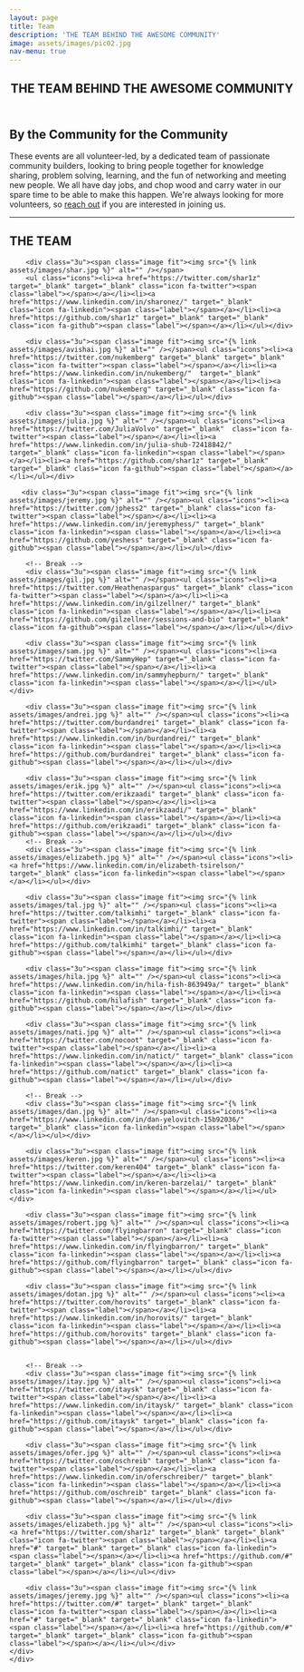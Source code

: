 ```yaml
---
layout: page
title: Team
description: 'THE TEAM BEHIND THE AWESOME COMMUNITY'
image: assets/images/pic02.jpg
nav-menu: true
---
```


<!-- Main -->
<div id="main" class="alt">

<!-- One -->
<section id="one">
	<div class="inner">
		<header class="major">
			<h1>THE TEAM BEHIND THE AWESOME COMMUNITY</h1>
		</header>

<!-- Content -->
<h2 id="content">By the Community for the Community</h2>

<div class="box">
	<p>These events are all volunteer-led, by a dedicated team of passionate community builders, looking to bring people together for knowledge sharing, problem solving, learning, and the fun of networking and meeting new people.  We all have day jobs, and chop wood and carry water in our spare time to be able to make this happen. We're always looking for more volunteers, so <a href="#contact">reach out</a> if you are interested in joining us.</p>
</div>

<hr class="major" />

<!-- Elements -->
<h2 id="elements">THE TEAM</h2>
<div class="row 200%">
	<div class="12u 12u$(small)">

<!-- Image -->
<div class="box alt">
	<div class="row 25% uniform">

        <div class="3u"><span class="image fit"><img src="{% link assets/images/shar.jpg %}" alt="" /></span>
        <ul class="icons"><li><a href="https://twitter.com/shar1z" target="_blank" target="_blank" class="icon fa-twitter"><span class="label"></span></a></li><li><a href="https://www.linkedin.com/in/sharonez/" target="_blank" class="icon fa-linkedin"><span class="label"></span></a></li><li><a href="https://github.com/shar1z" target="_blank" target="_blank" class="icon fa-github"><span class="label"></span></a></li></ul></div>

		<div class="3u"><span class="image fit"><img src="{% link assets/images/avishai.jpg %}" alt="" /></span><ul class="icons"><li><a href="https://twitter.com/nukemberg" target="_blank" target="_blank" class="icon fa-twitter"><span class="label"></span></a></li><li><a href="https://www.linkedin.com/in/nukemberg/"  target="_blank" class="icon fa-linkedin"><span class="label"></span></a></li><li><a href="https://github.com/nukemberg" target="_blank" class="icon fa-github"><span class="label"></span></a></li></ul></div>

		<div class="3u"><span class="image fit"><img src="{% link assets/images/julia.jpg %}" alt="" /></span><ul class="icons"><li><a href="https://twitter.com/JuliaVolvo" target="_blank"  class="icon fa-twitter"><span class="label"></span></a></li><li><a href="https://www.linkedin.com/in/julia-shub-72418842/" target="_blank" class="icon fa-linkedin"><span class="label"></span></a></li><li><a href="https://github.com/shar1z" target="_blank" target="_blank" class="icon fa-github"><span class="label"></span></a></li></ul></div>

       <div class="3u"><span class="image fit"><img src="{% link assets/images/jeremy.jpg %}" alt="" /></span><ul class="icons"><li><a href="https://twitter.com/jphess2" target="_blank" class="icon fa-twitter"><span class="label"></span></a></li><li><a href="https://www.linkedin.com/in/jeremyphess/" target="_blank" class="icon fa-linkedin"><span class="label"></span></a></li><li><a href="https://github.com/yeshess" target="_blank" class="icon fa-github"><span class="label"></span></a></li></ul></div>

		<!-- Break -->
		<div class="3u"><span class="image fit"><img src="{% link assets/images/gil.jpg %}" alt="" /></span><ul class="icons"><li><a href="https://twitter.com/Heathenaspargus" target="_blank" class="icon fa-twitter"><span class="label"></span></a></li><li><a href="https://www.linkedin.com/in/gilzellner/" target="_blank" class="icon fa-linkedin"><span class="label"></span></a></li><li><a href="https://github.com/gilzellner/sessions-and-bio" target="_blank" class="icon fa-github"><span class="label"></span></a></li></ul></div>

		<div class="3u"><span class="image fit"><img src="{% link assets/images/sam.jpg %}" alt="" /></span><ul class="icons"><li><a href="https://twitter.com/SammyHep" target="_blank" class="icon fa-twitter"><span class="label"></span></a></li><li><a href="https://www.linkedin.com/in/sammyhepburn/" target="_blank" class="icon fa-linkedin"><span class="label"></span></a></li></ul></div>

		<div class="3u"><span class="image fit"><img src="{% link assets/images/andrei.jpg %}" alt="" /></span><ul class="icons"><li><a href="https://twitter.com/burdandrei" target="_blank" class="icon fa-twitter"><span class="label"></span></a></li><li><a href="https://www.linkedin.com/in/burdandrei/" target="_blank" class="icon fa-linkedin"><span class="label"></span></a></li><li><a href="https://github.com/burdandrei" target="_blank" class="icon fa-github"><span class="label"></span></a></li></ul></div>

        <div class="3u"><span class="image fit"><img src="{% link assets/images/erik.jpg %}" alt="" /></span><ul class="icons"><li><a href="https://twitter.com/erikzaadi" target="_blank" class="icon fa-twitter"><span class="label"></span></a></li><li><a href="https://www.linkedin.com/in/erikzaadi/" target="_blank" class="icon fa-linkedin"><span class="label"></span></a></li><li><a href="https://github.com/erikzaadi" target="_blank" class="icon fa-github"><span class="label"></span></a></li></ul></div>
		<!-- Break -->
		<div class="3u"><span class="image fit"><img src="{% link assets/images/elizabeth.jpg %}" alt="" /></span><ul class="icons"><li><a href="https://www.linkedin.com/in/elizabeth-tsirelson/" target="_blank" class="icon fa-linkedin"><span class="label"></span></a></li></ul></div>

		<div class="3u"><span class="image fit"><img src="{% link assets/images/tal.jpg %}" alt="" /></span><ul class="icons"><li><a href="https://twitter.com/talkimhi" target="_blank" class="icon fa-twitter"><span class="label"></span></a></li><li><a href="https://www.linkedin.com/in/talkimhi/" target="_blank" class="icon fa-linkedin"><span class="label"></span></a></li><li><a href="https://github.com/talkimhi" target="_blank" class="icon fa-github"><span class="label"></span></a></li></ul></div>

		<div class="3u"><span class="image fit"><img src="{% link assets/images/hila.jpg %}" alt="" /></span><ul class="icons"><li><a href="https://www.linkedin.com/in/hila-fish-863949a/" target="_blank" class="icon fa-linkedin"><span class="label"></span></a></li><li><a href="https://github.com/hilafish" target="_blank" class="icon fa-github"><span class="label"></span></a></li></ul></div>

        <div class="3u"><span class="image fit"><img src="{% link assets/images/nati.jpg %}" alt="" /></span><ul class="icons"><li><a href="https://twitter.com/nocoot" target="_blank" class="icon fa-twitter"><span class="label"></span></a></li><li><a href="https://www.linkedin.com/in/natict/" target="_blank" class="icon fa-linkedin"><span class="label"></span></a></li><li><a href="https://github.com/natict" target="_blank" class="icon fa-github"><span class="label"></span></a></li></ul></div>

        <!-- Break -->
		<div class="3u"><span class="image fit"><img src="{% link assets/images/dan.jpg %}" alt="" /></span><ul class="icons"><li><a href="https://www.linkedin.com/in/dan-yelovitch-15b92036/" target="_blank" class="icon fa-linkedin"><span class="label"></span></a></li></ul></div>

		<div class="3u"><span class="image fit"><img src="{% link assets/images/keren.jpg %}" alt="" /></span><ul class="icons"><li><a href="https://twitter.com/keren404" target="_blank" class="icon fa-twitter"><span class="label"></span></a></li><li><a href="https://www.linkedin.com/in/keren-barzelai/" target="_blank" class="icon fa-linkedin"><span class="label"></span></a></li></ul></div>

		<div class="3u"><span class="image fit"><img src="{% link assets/images/robert.jpg %}" alt="" /></span><ul class="icons"><li><a href="https://twitter.com/flyingbarron" target="_blank" class="icon fa-twitter"><span class="label"></span></a></li><li><a href="https://www.linkedin.com/in/flyingbarron/" target="_blank" class="icon fa-linkedin"><span class="label"></span></a></li><li><a href="https://github.com/flyingbarron" target="_blank" class="icon fa-github"><span class="label"></span></a></li></ul></div>

        <div class="3u"><span class="image fit"><img src="{% link assets/images/dotan.jpg %}" alt="" /></span><ul class="icons"><li><a href="https://twitter.com/horovits" target="_blank" class="icon fa-twitter"><span class="label"></span></a></li><li><a href="https://www.linkedin.com/in/horovits/" target="_blank" class="icon fa-linkedin"><span class="label"></span></a></li><li><a href="https://github.com/horovits" target="_blank" class="icon fa-github"><span class="label"></span></a></li></ul></div>


        <!-- Break -->
        <div class="3u"><span class="image fit"><img src="{% link assets/images/itay.jpg %}" alt="" /></span><ul class="icons"><li><a href="https://twitter.com/itaysk" target="_blank" class="icon fa-twitter"><span class="label"></span></a></li><li><a href="https://www.linkedin.com/in/itaysk/" target="_blank" class="icon fa-linkedin"><span class="label"></span></a></li><li><a href="https://github.com/itaysk" target="_blank" class="icon fa-github"><span class="label"></span></a></li></ul></div>

		<div class="3u"><span class="image fit"><img src="{% link assets/images/ofer.jpg %}" alt="" /></span><ul class="icons"><li><a href="https://twitter.com/oschreib" target="_blank" class="icon fa-twitter"><span class="label"></span></a></li><li><a href="https://www.linkedin.com/in/oferschreiber/" target="_blank" class="icon fa-linkedin"><span class="label"></span></a></li><li><a href="https://github.com/oschreib" target="_blank" class="icon fa-github"><span class="label"></span></a></li></ul></div>

		<div class="3u"><span class="image fit"><img src="{% link assets/images/elizabeth.jpg %}" alt="" /></span><ul class="icons"><li><a href="https://twitter.com/shar1z" target="_blank" target="_blank" class="icon fa-twitter"><span class="label"></span></a></li><li><a href="#" target="_blank" target="_blank" class="icon fa-linkedin"><span class="label"></span></a></li><li><a href="https://github.com/#" target="_blank" target="_blank" class="icon fa-github"><span class="label"></span></a></li></ul></div>

        <div class="3u"><span class="image fit"><img src="{% link assets/images/jeremy.jpg %}" alt="" /></span><ul class="icons"><li><a href="https://twitter.com/#" target="_blank" target="_blank" class="icon fa-twitter"><span class="label"></span></a></li><li><a href="#" target="_blank" target="_blank" class="icon fa-linkedin"><span class="label"></span></a></li><li><a href="https://github.com/#" target="_blank" target="_blank" class="icon fa-github"><span class="label"></span></a></li></ul></div>
	</div>
    </div>






</div>
</div>

</div>
</section>

</div>
